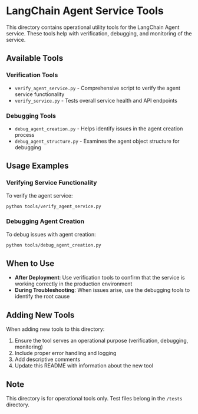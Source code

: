 # LangChain Agent Service Tools

This directory contains operational utility tools for the LangChain Agent service. These tools help with verification, debugging, and monitoring of the service.

## Available Tools

### Verification Tools
- `verify_agent_service.py` - Comprehensive script to verify the agent service functionality
- `verify_service.py` - Tests overall service health and API endpoints

### Debugging Tools
- `debug_agent_creation.py` - Helps identify issues in the agent creation process
- `debug_agent_structure.py` - Examines the agent object structure for debugging

## Usage Examples

### Verifying Service Functionality

To verify the agent service:

```bash
python tools/verify_agent_service.py
```

### Debugging Agent Creation

To debug issues with agent creation:

```bash
python tools/debug_agent_creation.py
```

## When to Use

- **After Deployment**: Use verification tools to confirm that the service is working correctly in the production environment
- **During Troubleshooting**: When issues arise, use the debugging tools to identify the root cause

## Adding New Tools

When adding new tools to this directory:

1. Ensure the tool serves an operational purpose (verification, debugging, monitoring)
2. Include proper error handling and logging
3. Add descriptive comments
4. Update this README with information about the new tool

## Note

This directory is for operational tools only. Test files belong in the `/tests` directory.
